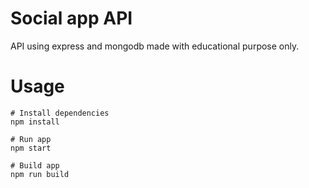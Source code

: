 # Social app API

API using express and mongodb made with educational purpose only.

# Usage

```
# Install dependencies
npm install
```

```
# Run app
npm start
```

```
# Build app
npm run build
```

